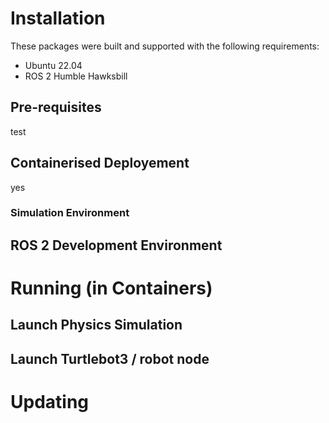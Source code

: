 # Installation
These packages were built and supported with the following requirements:

- Ubuntu 22.04
- ROS 2 Humble Hawksbill

## Pre-requisites
test
## Containerised Deployement
yes
### Simulation Environment


## ROS 2 Development Environment


# Running (in Containers)

## Launch Physics Simulation

## Launch Turtlebot3 / robot node


# Updating
